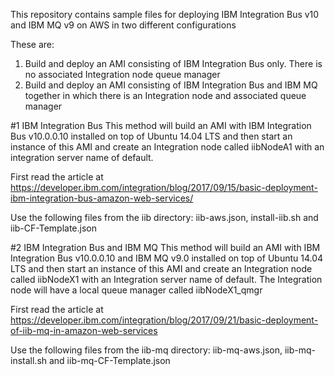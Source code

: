 This repository contains sample files for deploying IBM Integration Bus v10 and IBM MQ v9 on AWS in two different configurations

These are:
1. Build and deploy an AMI consisting of IBM Integration Bus only. There is no associated Integration node queue manager
2. Build and deploy an AMI consisting of IBM Integration Bus and IBM MQ together in which there is an Integration node and associated queue manager


#1 IBM Integration Bus
This method will build an AMI with IBM Integration Bus v10.0.0.10 installed on top of Ubuntu 14.04 LTS and then start an instance of this AMI and create an Integration node called iibNodeA1 with an integration server name of default.

First read the article at https://developer.ibm.com/integration/blog/2017/09/15/basic-deployment-ibm-integration-bus-amazon-web-services/

Use the following files from the iib directory: iib-aws.json, install-iib.sh and iib-CF-Template.json


#2 IBM Integration Bus and IBM MQ
This method will build an AMI with IBM Integration Bus v10.0.0.10 and IBM MQ v9.0 installed on top of Ubuntu 14.04 LTS and then start an instance of this AMI and create an Integration node called iibNodeX1 with an Integration server name of default. The Integration node will have a local queue manager called iibNodeX1_qmgr

First read the article at  
https://developer.ibm.com/integration/blog/2017/09/21/basic-deployment-of-iib-mq-in-amazon-web-services

Use the following files from the iib-mq directory: iib-mq-aws.json, iib-mq-install.sh and iib-mq-CF-Template.json
